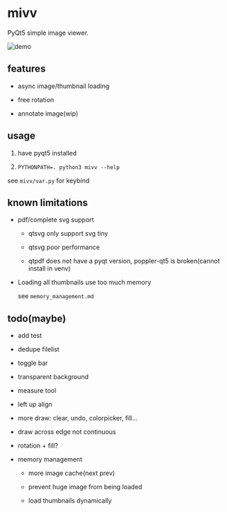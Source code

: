# mivv

PyQt5 simple image viewer.

![demo](https://asrcpq.github.io/resources/2111/mivv_demo.gif)

## features

* async image/thumbnail loading

* free rotation

* annotate image(wip)

## usage

1. have pyqt5 installed

2. `PYTHONPATH=. python3 mivv --help`

see `mivv/var.py` for keybind

## known limitations

* pdf/complete svg support

	* qtsvg only support svg tiny

	* qtsvg poor performance

	* qtpdf does not have a pyqt version,
	poppler-qt5 is broken(cannot install in venv)

* Loading all thumbnails use too much memory

	see `memory_management.md`

## todo(maybe)

* add test

* dedupe filelist

* toggle bar

* transparent background

* measure tool

* left up align

* more draw: clear, undo, colorpicker, fill...

* draw across edge not continuous

* rotation + fill?

* memory management

	* more image cache(next prev)

	* prevent huge image from being loaded

	* load thumbnails dynamically
